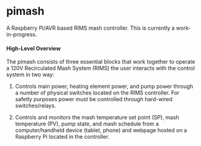 pimash
======

A Raspberry Pi/AVR based RIMS mash controller. This is currently a work-in-progress.


#### High-Level Overview

The pimash consists of three essential blocks that work together to operate a 120V Recirculated Mash System (RIMS) the user interacts with the control system in two way: 

1) Controls main power, heating element power, and pump power through a number of physical switches located on the RIMS controller. For safetly purposes power must be controlled through hard-wired switches/relays.

2) Controls and monitors the mash temperature set point (SP), mash temperature (PV), pump state, and mash schedule from a computer/handheld device (tablet, phone) and webpage hosted on a Raspberry Pi located in the controller.

